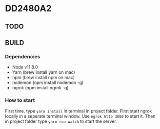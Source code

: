 # DD2480A2

## TODO

## BUILD

### Dependencies 

* Node v11.8.0
* Yarn (brew install yarn on mac)
* npm (brew install npm on mac)
* nodemon (npm install nodemon -g)
* ngrok (npm install ngrok -g)

### How to start
First time, type `yarn install` in terminal in project folder. 
First start ngrok locally in a seperate terminal window. Use `ngrok http 3000` to start it.
Then in project folder type `yarn run watch` to start the server.